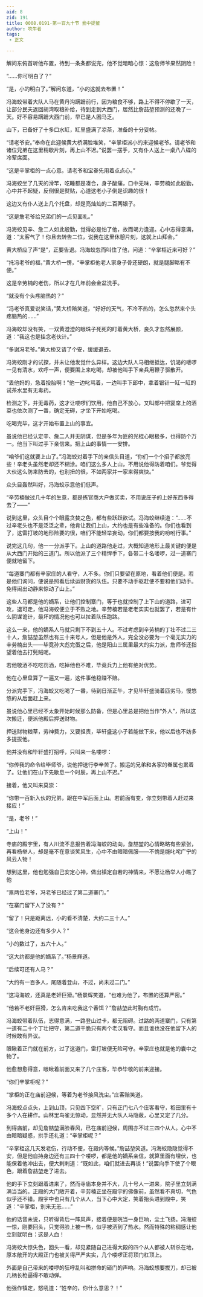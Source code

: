 ```yaml
---
aid: 8
zid: 191
title: 0008.0191-第一百九十节 瓮中捉鳖
author: 吹牛者
tags: 
 - 正文

---
```




解问东俯首听他布置，待到一条条都说完，他不觉暗暗心惊：这詹师爷果然阴险！

“……你可明白了？”

“是，小的明白了。”解问东道，“小的这就去布置！”

冯海蛟带着大队人马在黄丹沟蹒跚前行，因为粮食不够，路上不得不停歇了一天，让部分民夫返回胡湾取粮补给，待到走到大西门，居然比詹喆堃预测的还晚了一天。好不容易蹒跚大西门前，早已是人困马乏。

山下，已备好了十多口水缸，缸里盛满了凉茶，准备的十分妥帖。

“请老爷安。”奉命在此迎候黄大桥满脸堆笑，“辛掌柜派小的来迎候老爷。请老爷和诸位兄弟在这里稍歇片刻，再上山不迟。”说罢一摆手，又有仆人送上一桌八八碟的冷荤席面。

“这是辛掌柜的一点心意。请老爷和宝眷先用着点点心。”

冯海蛟坐了几天的滑竿，吃睡都是凑合，身子酸痛，口中无味，辛劳楠如此殷勤，心中并不起疑，反倒很是熨贴，心道这老小子倒是识趣的很！

这边又有仆人送上几个托盘，却是亮灿灿的二百两银子。

“这是詹老爷给兄弟们的一点见面礼。”

冯海蛟见辛、詹二人如此殷勤，觉得必是怕了他，故而竭力逢迎。心中志得意满，道：“太客气了！你且去转告二位，说我在这里休憩片刻，这就上山拜会。”

黄大桥应了声“是”，正要告退。冯海蛟忽而叫住了他，问道：“辛掌柜近来可好？”

“托冯老爷的福，”黄大桥一愣，“辛掌柜他老人家身子骨还硬朗，就是腿脚略有不便。”

这是辛劳楠的老伤，所以才在几年前会金盆洗手。

“就没有个头疼脑热的？”

“冯老爷真爱说笑话，”黄大桥陪笑道，“好好的天气，不冷不热的，怎么忽然来个头疼脑热的……”

冯海蛟却没有笑，一双黄澄澄的眼珠子死死的盯着黄大桥，良久才忽然展颜，道：“我这也是挂念老伙计。”

“多谢冯老爷。”黄大桥又请了个安，缓缓退去。

冯海蛟刚才的试探，并未让他发觉什么异样。这边大队人马相继抵达，饥渴的喽啰一见有清水，欢呼一声，便要围上来吃喝，却被他叫手下亲兵用鞭子驱散开。

“丢他妈的，急着投胎啊！”他一边叱骂着，一边叫手下郎中，拿着银针一缸一缸的试茶水里有无毒药。

检测之下，并无毒药，这才让喽啰们饮用，他自己不放心，又叫郎中把宴席上的酒菜也依次测了一番，确定无碍，才坐下开始吃喝。

吃喝完毕，这才开始布置上山的事宜。

虽说他已经认定辛、詹二人并无阴谋，但是多年为匪的光棍心眼极多，也得防个万一。他当下叫过手下亲信来。把上山的事情一一安排。

“咱爷们这就要上山了。”冯海蛟对着手下的亲信头目道，“你们一个个招子都放亮些！辛老头虽然老却还不糊涂。咱们这么多人上山，不用说他得防着咱们。爷觉得大伙这么防来防去的，也别扭的很，不如两家并一家来得爽快。”

众头目轰然叫好，冯海蛟示意他们低声。

“辛劳楠做过几十年的生意，都是拣官商大户做买卖，不用说庄子的上好东西多得去了――”

说到这里，众头目个个眼露贪婪之色，都有些跃跃欲试。冯海蛟继续道：“……不过辛老头也不是泛泛之辈，他肯让我们上山，大约也是有些准备的。你们也看到了，这雷打坡的地形险要的很，咱们不能轻举妄动，你们都要按我的吩咐行事。”

说完这几句，他一一分派手下。上山的道路他走过，大概知道地形上最关键的便是从大西门开始的三道门。所以他派了三个精悍手下，各带二十名喽啰，过一道寨门便就地留下。

“每道寨门都有辛家庄的人看守，人不多。你们只要留在原地，看着他们便是。若是他们询问，便说是照看后续运财货的队伍。只要不动手驱赶便不要和他们动手。免得闹出动静来惊动了山上。”

这些人马都是他的嫡系，让他们控制寨门，等于也就控制了上下山的道路，进可攻，退可走，他冯海蛟便立于不败之地。辛劳楠若是老老实实也就罢了，若是有什么阴谋诡计，最坏的情况他也可以拉着队伍跑路。

这么一来，他的嫡系人马就只剩下不到五十人。不过考虑到辛劳楠的丁壮不过二三十人，詹喆堃虽然也有三十来号人，但是他是外人，完全没必要为一个毫无实力的辛劳楠出头――毕竟孙大彪完蛋之后，他是阳山三属里最大的实力派，詹师爷还指望着他去打髡贼呢。

若他敬酒不吃吃罚酒，吃掉他也不难，毕竟兵力上他有绝对优势。

他在心里盘算了一遍又一遍，这件事他稳赚不赔。

分派完手下，冯海蛟又吃喝了一番，待到日渐正午，才见毕轩盛骑着匹劣马，慢悠悠的从后面赶上来。

虽说他心里已经不太象开始时候那么防备，但是心里总是把他当作“外人”，所以这次搬迁，便派他殿后押送财物。

押送财物粮草，劳神费力，又要担责，毕轩盛这小子若能做下来，他以后也不妨多多提拔他。

他并没有和毕轩盛打招呼，只叫来一名喽啰：

“你传我的命令给毕师爷，说他押送行李辛苦了。搬运的兄弟和各家的眷属也累着了。让他们在山下先歇息一个时辰，再上山不迟。”

接着，他又叫来莫崇：

“你带一百新入伙的兄弟，跟在中军后面上山。若前面有变，你立刻带着人赶过来接应！”

“是，老爷！”

“上山！”

寺庙的殿宇里，有人川流不息报告着冯海蛟的动向，詹喆堃的心情略略有些紧张，再看杨举人，却是毫不在意谈笑风生，心中不由暗暗佩服――不愧是能叱咤广宁的风云人物！

想到这里，他也勉强自己安定心神，做出镇定自若的神情来，不愿让杨举人小瞧了他

“禀两位老爷，冯老爷已经过了第二道寨门。”

“在寨门留下人了没有？”

“留了！只是距离远，小的看不清楚，大约二三十人。”

“这会他身边还有多少人？”

“小的数过了，五六十人。”

“这大约都是他的嫡系了。”杨景辉道。

“后续可还有人马？”

“大约有一百多人，尾随着登山，不过，尚未过二门。”

“这冯海蛟，还真是老奸巨猾。”杨景辉笑道，“也难为他了，布置的还算严密。”

“他若不老奸巨猾，怎么肯来吃我这个香饵？”詹喆堃此时胸有成竹。

冯海蛟带着队伍，志得意满，一路登山过卡，都无阻碍。过路的两道寨门，只有第一道有二十个丁壮把守，第二道干脆只有两个老汉看守。而且谁也没在他留下人的时候敢有异议。

眼瞅着正门就在前方，过了这道门，雷打坡便无险可守。辛家庄也就是他的囊中之物了。

他愈想愈得意，眼瞅着前面又来了几个庄客，毕恭毕敬的前来迎接。

“你们辛掌柜呢？”

“掌柜的正在庙前迎候，等着为老爷接风洗尘。”庄客赔笑道。

冯海蛟点点头，上到山顶，只见四下空旷，只有正门七八个庄客看守，稻田里有十多个人在耕作。山林里鸟雀无惊动，显然并无大队人马隐蔽，心里又定了几分。

到得庙前，却见詹喆堃满脸春风，已在庙前迎候，周围亦不过三四个从人。心中不由暗暗疑惑，拱手还礼道：“辛掌柜呢？”

“辛掌柜这几天发老伤，行动不便，在殿内等候。”詹喆堃笑道。冯海蛟隐隐觉得不安，但是他自持身边还有三四十个喽啰，都是他的嫡系亲信，就算里面有埋伏，也能保着他冲出去，便大剌剌道：“既如此，咱们就进去再谈！”说罢向手下使了个眼色，跟着詹喆堃走了进去。

他的手下立刻跟着进来了，然而寺庙本身并不大，几十号人一进来，院子里立刻满满当当的。正殿的大门敞开着，辛劳楠正坐在殿宇的佛像前，虽然看不真切，气色似乎还不错。殿宇中也只有几个从人，当下心中大定，笑着抬头进到殿中，笑道：“辛掌柜，别来无恙……”

他的话音未说，只听得背后一阵风声，接着便是咣当一身巨响，尘土飞扬。冯海蛟一惊，刚要回头，只觉得脸上被一热，似乎被洒到了热水。然而特殊的粘稠感让他立刻就明白：这是人血！

冯海蛟大惊失色，回头一看，却见紧随自己进得大殿的四个从人都被人斩杀在地，原本敞开的大殿正门也被关得严严实实，几个喽啰正将顶门杠顶上。

外面是自己带来的喽啰的狂呼乱叫和拼命的砸门的声响。冯海蛟想要拔刀，却已被几柄长枪逼得不敢动弹。

他强作镇定，怒吼道：“姓辛的，你什么意思？！”





